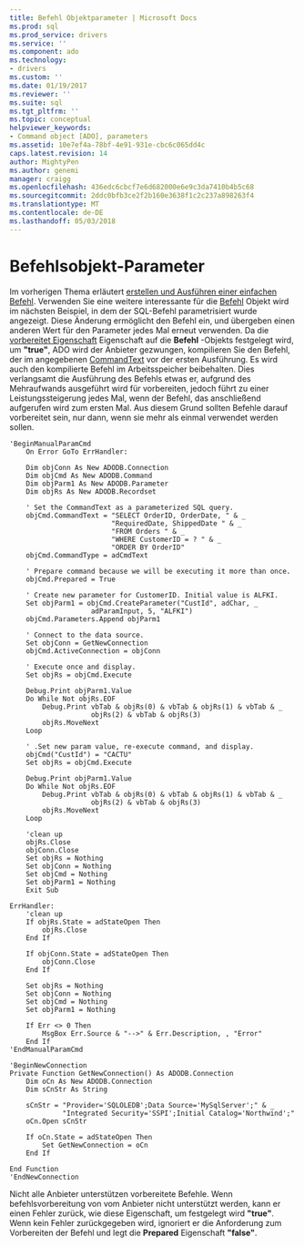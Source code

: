 ```yaml
---
title: Befehl Objektparameter | Microsoft Docs
ms.prod: sql
ms.prod_service: drivers
ms.service: ''
ms.component: ado
ms.technology:
- drivers
ms.custom: ''
ms.date: 01/19/2017
ms.reviewer: ''
ms.suite: sql
ms.tgt_pltfrm: ''
ms.topic: conceptual
helpviewer_keywords:
- Command object [ADO], parameters
ms.assetid: 10e7ef4a-78bf-4e91-931e-cbc6c065dd4c
caps.latest.revision: 14
author: MightyPen
ms.author: genemi
manager: craigg
ms.openlocfilehash: 436edc6cbcf7e6d682000e6e9c3da7410b4b5c68
ms.sourcegitcommit: 2ddc0bfb3ce2f2b160e3638f1c2c237a898263f4
ms.translationtype: MT
ms.contentlocale: de-DE
ms.lasthandoff: 05/03/2018
---
```

# <a name="command-object-parameters"></a>Befehlsobjekt-Parameter
Im vorherigen Thema erläutert [erstellen und Ausführen einer einfachen Befehl](../../../ado/guide/data/creating-and-executing-a-simple-command.md). Verwenden Sie eine weitere interessante für die [Befehl](../../../ado/reference/ado-api/command-object-ado.md) Objekt wird im nächsten Beispiel, in dem der SQL-Befehl parametrisiert wurde angezeigt. Diese Änderung ermöglicht den Befehl ein, und übergeben einen anderen Wert für den Parameter jedes Mal erneut verwenden. Da die [vorbereitet Eigenschaft](../../../ado/reference/ado-api/prepared-property-ado.md) Eigenschaft auf die **Befehl** -Objekts festgelegt wird, um **"true"**, ADO wird der Anbieter gezwungen, kompilieren Sie den Befehl, der im angegebenen [ CommandText](../../../ado/reference/ado-api/commandtext-property-ado.md) vor der ersten Ausführung. Es wird auch den kompilierte Befehl im Arbeitsspeicher beibehalten. Dies verlangsamt die Ausführung des Befehls etwas er, aufgrund des Mehraufwands ausgeführt wird für vorbereiten, jedoch führt zu einer Leistungssteigerung jedes Mal, wenn der Befehl, das anschließend aufgerufen wird zum ersten Mal. Aus diesem Grund sollten Befehle darauf vorbereitet sein, nur dann, wenn sie mehr als einmal verwendet werden sollen.  
  
```  
'BeginManualParamCmd  
    On Error GoTo ErrHandler:  
  
    Dim objConn As New ADODB.Connection  
    Dim objCmd As New ADODB.Command  
    Dim objParm1 As New ADODB.Parameter  
    Dim objRs As New ADODB.Recordset  
  
    ' Set the CommandText as a parameterized SQL query.  
    objCmd.CommandText = "SELECT OrderID, OrderDate, " & _  
                         "RequiredDate, ShippedDate " & _  
                         "FROM Orders " & _  
                         "WHERE CustomerID = ? " & _  
                         "ORDER BY OrderID"  
    objCmd.CommandType = adCmdText  
  
    ' Prepare command because we will be executing it more than once.  
    objCmd.Prepared = True  
  
    ' Create new parameter for CustomerID. Initial value is ALFKI.  
    Set objParm1 = objCmd.CreateParameter("CustId", adChar, _  
                    adParamInput, 5, "ALFKI")  
    objCmd.Parameters.Append objParm1  
  
    ' Connect to the data source.  
    Set objConn = GetNewConnection  
    objCmd.ActiveConnection = objConn  
  
    ' Execute once and display.  
    Set objRs = objCmd.Execute  
  
    Debug.Print objParm1.Value  
    Do While Not objRs.EOF  
        Debug.Print vbTab & objRs(0) & vbTab & objRs(1) & vbTab & _  
                    objRs(2) & vbTab & objRs(3)  
        objRs.MoveNext  
    Loop  
  
    ' .Set new param value, re-execute command, and display.  
    objCmd("CustId") = "CACTU"  
    Set objRs = objCmd.Execute  
  
    Debug.Print objParm1.Value  
    Do While Not objRs.EOF  
        Debug.Print vbTab & objRs(0) & vbTab & objRs(1) & vbTab & _  
                    objRs(2) & vbTab & objRs(3)  
        objRs.MoveNext  
    Loop  
  
    'clean up  
    objRs.Close  
    objConn.Close  
    Set objRs = Nothing  
    Set objConn = Nothing  
    Set objCmd = Nothing  
    Set objParm1 = Nothing  
    Exit Sub  
  
ErrHandler:  
    'clean up  
    If objRs.State = adStateOpen Then  
        objRs.Close  
    End If  
  
    If objConn.State = adStateOpen Then  
        objConn.Close  
    End If  
  
    Set objRs = Nothing  
    Set objConn = Nothing  
    Set objCmd = Nothing  
    Set objParm1 = Nothing  
  
    If Err <> 0 Then  
        MsgBox Err.Source & "-->" & Err.Description, , "Error"  
    End If  
'EndManualParamCmd  
  
'BeginNewConnection  
Private Function GetNewConnection() As ADODB.Connection  
    Dim oCn As New ADODB.Connection  
    Dim sCnStr As String  
  
    sCnStr = "Provider='SQLOLEDB';Data Source='MySqlServer';" & _  
             "Integrated Security='SSPI';Initial Catalog='Northwind';"  
    oCn.Open sCnStr  
  
    If oCn.State = adStateOpen Then  
        Set GetNewConnection = oCn  
    End If  
  
End Function  
'EndNewConnection  
```  
  
 Nicht alle Anbieter unterstützen vorbereitete Befehle. Wenn befehlsvorbereitung von vom Anbieter nicht unterstützt werden, kann er einen Fehler zurück, wie diese Eigenschaft, um festgelegt wird **"true"**. Wenn kein Fehler zurückgegeben wird, ignoriert er die Anforderung zum Vorbereiten der Befehl und legt die **Prepared** Eigenschaft **"false"**.
